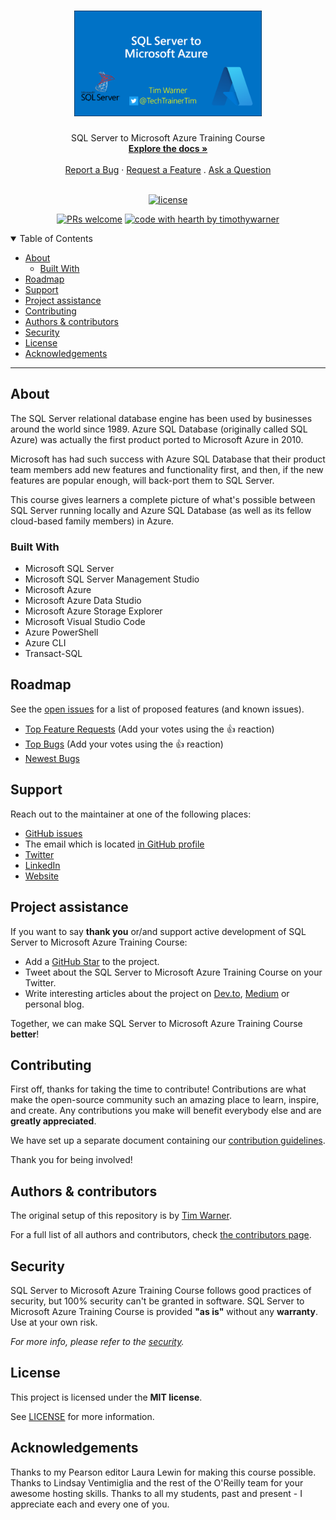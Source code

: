 <h1 align="center">
  <a href="https://github.com/timothywarner/sqlazure">
    <!-- Please provide path to your logo here -->
    <img src="docs/images/logo2.png" alt="Logo" width="300" />
  </a>
</h1>

<div align="center">
  SQL Server to Microsoft Azure Training Course
  <br />
  <a href="#about"><strong>Explore the docs »</strong></a>
  <br />
  <br />
  <a href="https://github.com/timothywarner/sqlazure/issues/new?assignees=&labels=bug&template=01_BUG_REPORT.md&title=bug%3A+">Report a Bug</a>
  ·
  <a href="https://github.com/timothywarner/sqlazure/issues/new?assignees=&labels=enhancement&template=02_FEATURE_REQUEST.md&title=feat%3A+">Request a Feature</a>
  .
  <a href="https://github.com/timothywarner/sqlazure/issues/new?assignees=&labels=question&template=04_SUPPORT_QUESTION.md&title=support%3A+">Ask a Question</a>
</div>

<div align="center">
<br />

[![license](https://img.shields.io/github/license/timothywarner/sqlazure.svg?style=flat-square)](LICENSE)

[![PRs welcome](https://img.shields.io/badge/PRs-welcome-ff69b4.svg?style=flat-square)](https://github.com/timothywarner/sqlazure/issues?q=is%3Aissue+is%3Aopen+label%3A%22help+wanted%22)
[![code with hearth by timothywarner](https://img.shields.io/badge/%3C%2F%3E%20with%20%E2%99%A5%20by-timothywarner-ff1414.svg?style=flat-square)](https://github.com/timothywarner)

</div>

<details open="open">
<summary>Table of Contents</summary>

- [About](#about)
  - [Built With](#built-with)
- [Roadmap](#roadmap)
- [Support](#support)
- [Project assistance](#project-assistance)
- [Contributing](#contributing)
- [Authors & contributors](#authors--contributors)
- [Security](#security)
- [License](#license)
- [Acknowledgements](#acknowledgements)

</details>

---

## About

The SQL Server relational database engine has been used by businesses around the world since 1989. Azure SQL Database (originally called SQL Azure) was actually the first product ported to Microsoft Azure in 2010.

Microsoft has had such success with Azure SQL Database that their product team members add new features and functionality first, and then, if the new features are popular enough, will back-port them to SQL Server.

This course gives learners a complete picture of what's possible between SQL Server running locally and Azure SQL Database (as well as its fellow cloud-based family members) in Azure.

### Built With

- Microsoft SQL Server
- Microsoft SQL Server Management Studio
- Microsoft Azure
- Microsoft Azure Data Studio
- Microsoft Azure Storage Explorer
- Microsoft Visual Studio Code
- Azure PowerShell
- Azure CLI
- Transact-SQL

## Roadmap

See the [open issues](https://github.com/timothywarner/sqlazure/issues) for a list of proposed features (and known issues).

- [Top Feature Requests](https://github.com/timothywarner/sqlazure/issues?q=label%3Aenhancement+is%3Aopen+sort%3Areactions-%2B1-desc) (Add your votes using the 👍 reaction)
- [Top Bugs](https://github.com/timothywarner/sqlazure/issues?q=is%3Aissue+is%3Aopen+label%3Abug+sort%3Areactions-%2B1-desc) (Add your votes using the 👍 reaction)
- [Newest Bugs](https://github.com/timothywarner/sqlazure/issues?q=is%3Aopen+is%3Aissue+label%3Abug)

## Support

Reach out to the maintainer at one of the following places:

- [GitHub issues](https://github.com/timothywarner/sqlazure/issues/new?assignees=&labels=question&template=04_SUPPORT_QUESTION.md&title=support%3A+)
- The email which is located [in GitHub profile](https://github.com/timothywarner)
- [Twitter](http://twitter.com/techtrainertim)
- [LinkedIn](https://www.linkedin.com/in/timothywarner)
- [Website](https://techtrainertim.com/)

## Project assistance

If you want to say **thank you** or/and support active development of SQL Server to Microsoft Azure Training Course:

- Add a [GitHub Star](https://github.com/timothywarner/sqlazure) to the project.
- Tweet about the SQL Server to Microsoft Azure Training Course on your Twitter.
- Write interesting articles about the project on [Dev.to](https://dev.to/), [Medium](https://medium.com/) or personal blog.

Together, we can make SQL Server to Microsoft Azure Training Course **better**!

## Contributing

First off, thanks for taking the time to contribute! Contributions are what make the open-source community such an amazing place to learn, inspire, and create. Any contributions you make will benefit everybody else and are **greatly appreciated**.

We have set up a separate document containing our [contribution guidelines](docs/CONTRIBUTING.md).

Thank you for being involved!

## Authors & contributors

The original setup of this repository is by [Tim Warner](https://github.com/timothywarner).

For a full list of all authors and contributors, check [the contributors page](https://github.com/timothywarner/sqlazure/contributors).

## Security

SQL Server to Microsoft Azure Training Course follows good practices of security, but 100% security can't be granted in software.
SQL Server to Microsoft Azure Training Course is provided **"as is"** without any **warranty**. Use at your own risk.

_For more info, please refer to the [security](docs/SECURITY.md)._

## License

This project is licensed under the **MIT license**.

See [LICENSE](LICENSE) for more information.

## Acknowledgements

Thanks to my Pearson editor Laura Lewin for making this course possible. Thanks to Lindsay Ventimiglia and the rest of the O'Reilly team for your awesome hosting skills. Thanks to all my students, past and present - I appreciate each and every one of you.
